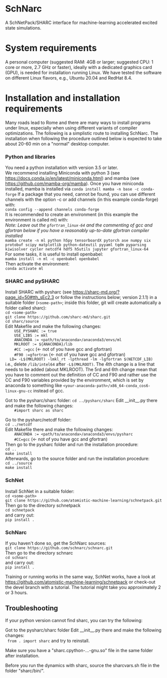 # SchNarc

A SchNetPack/SHARC interface for machine-learning accelerated excited state simulations.

# System requirements

A personal computer (suggested RAM: 4GB or larger; suggested CPU: 1 core or more, 2.7 GHz or faster), ideally with a dedicated graphics card (GPU), is needed for installation running Linux. We have tested the software on different Linux flavors, e.g., Ubuntu 20.04 and RedHat 8.4.

# Installation and installation requirements

Many roads lead to Rome and there are many ways to install programs under linux, especially when using different variants of compiler optimizations. The following is a simplistic route to installing SchNarc. The installation when following the procedure outlined below is expected to take about 20-60 min on a "normal" desktop computer.

### Python and libraries

You need a python installation with version 3.5 or later.  
We recommend installing Miniconda with python 3 (see https://docs.conda.io/en/latest/miniconda.html) and mamba (see https://github.com/mamba-org/mamba).
Once you have miniconda installed, mamba is installed via
``conda install mamba -n base -c conda-forge``
If a package that you need, cannot be found, you can use different channels with the option -c or add channels (in this example conda-forge) with:  
``conda config --append channels conda-forge``  
It is recommended to create an environment (in this example the environment is called ml) with:  
*Note: Leave out the ``gfortran_linux-64`` and the commenting of gcc and gfortran below if you have a reasonably up-to-date gfortran compiler installed*  
``mamba create -n ml python h5py tensorboardX pytorch ase numpy six protobuf scipy matplotlib python-dateutil pyyaml tqdm pyparsing kiwisolver cycler netcdf4 hdf5 h5utils jupyter gfortran_linux-64``  
For some tasks, it is useful to install openbabel:  
``mamba install -n ml -c openbabel openbabel``  
Then activate the environment:  
``conda activate ml``   

### SHARC and pySHARC

Install SHARC with pysharc (see https://sharc-md.org/?page_id=50#tth_sEc2.3 or follow the instructions below; version 2.1.1) in a suitable folder
(``<some-path>``; inside this folder, git will create automatically a folder called sharc):  
``cd <some-path>``  
``git clone https://github.com/sharc-md/sharc.git``  
``cd sharc/source``  
Edit Makefile and make the following changes:  
``    USE_PYSHARC := true``  
``    USE_LIBS := mkl``  
``    ANACONDA := <path/to/anaconda>/anaconda3/envs/ml``  
``    MKLROOT := ${ANACONDA}/lib``  
``    #CC :=gcc``   (<- not of you have gcc and gfortran)  
``    #F90 :=gfortran``   (<- not of you have gcc and gfortran)  
``  LD= -L$(MKLROOT) -lmkl_rt -lpthread -lm -lgfortran $(NETCDF_LIB)``  
i.e., delete ``/lib/intel64`` after ``-L$(MKLROOT)``. The 4th change is a line that needs to be added (about MKLROOT). The 5rd and 6th change mean that you have to comment out the definition of CC and F90 and rather use the CC and F90 variables provided by the environment, which is set by anaconda to something like ``<your-anaconda-path>/x86_64-conda_cos6-linux-gnu-cc`` instead of gcc.  

Got to the pysharc/sharc folder:
``cd ../pysharc/sharc`` 
Edit \_\_init\_\_.py  there and make the following changes:  
``    #import sharc as sharc``

Go to the pysharc/netcdf folder:  
``cd ../netcdf``  
Edit Makefile  there and make the following changes:  
``    ANACONDA := <path/to/anaconda>/anaconda3/envs/pysharc``  
``    #CC=gcc``  (<- not of you have gcc and gfortran)  
Then go to the pysharc folder and run the installation procedure:  
``cd ..``  
``make install``  
Afterwards, go to the source folder and run the installation procedure:  
``cd ../source``  
``make install``  

### SchNet

Install SchNet in a suitable folder:  
``cd <some-path>``  
``git clone https://github.com/atomistic-machine-learning/schnetpack.git``  
Then go to the directory schnetpack  
``cd schnetpack``  
and carry out:  
``pip install .`` 

### SchNarc

If you haven't done so, get the SchNarc sources:  
``git clone https://github.com/schnarc/schnarc.git``  
Then go to the directory schnarc  
``cd schnarc``  
and carry out:  
``pip install .``  

Training or running works in the same way, SchNet works, have a look at https://github.com/atomistic-machine-learning/schnetpack or check-out the devel branch with a tutorial. The tutorial might take you approximately 2 or 3 hours.

## Troubleshooting

If your python version cannot find sharc, you can try the following:

Got to the pysharc/sharc folder
Edit \_\_init\_\_.py there and make the following changes:  
``  from . import sharc ``
and try to reinstall.

Make sure you have a  "sharc.cpython-...-gnu.so" file in the same folder after installation. 

Before you run the dynamics with sharc, source the sharcvars.sh file in the folder "sharc/bin/".

